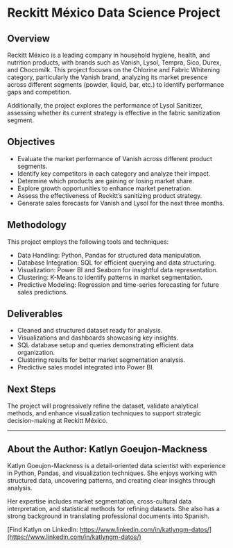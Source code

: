 # Reckitt México Data Science Project

## Overview
Reckitt México is a leading company in household hygiene, health, and nutrition products, with brands such as Vanish, Lysol, Tempra, Sico, Durex, and Chocomilk. This project focuses on the Chlorine and Fabric Whitening category, particularly the Vanish brand, analyzing its market presence across different segments (powder, liquid, bar, etc.) to identify performance gaps and competition.

Additionally, the project explores the performance of Lysol Sanitizer, assessing whether its current strategy is effective in the fabric sanitization segment.

## Objectives
- Evaluate the market performance of Vanish across different product segments.
- Identify key competitors in each category and analyze their impact.
- Determine which products are gaining or losing market share.
- Explore growth opportunities to enhance market penetration.
- Assess the effectiveness of Reckitt’s sanitizing product strategy.
- Generate sales forecasts for Vanish and Lysol for the next three months.

## Methodology
This project employs the following tools and techniques:
- Data Handling: Python, Pandas for structured data manipulation.
- Database Integration: SQL for efficient querying and data structuring.
- Visualization: Power BI and Seaborn for insightful data representation.
- Clustering: K-Means to identify patterns in market segmentation.
- Predictive Modeling: Regression and time-series forecasting for future sales predictions.

## Deliverables
- Cleaned and structured dataset ready for analysis.
- Visualizations and dashboards showcasing key insights.
- SQL database setup and queries demonstrating efficient data organization.
- Clustering results for better market segmentation analysis.
- Predictive sales model integrated into Power BI.

## Next Steps
The project will progressively refine the dataset, validate analytical methods, and enhance visualization techniques to support strategic decision-making at Reckitt México.

---

## About the Author: Katlyn Goeujon-Mackness

Katlyn Goeujon-Mackness is a detail-oriented data scientist with experience in Python, Pandas, and visualization techniques. She enjoys working with structured data, uncovering patterns, and creating clear insights through analysis. 

Her expertise includes market segmentation, cross-cultural data interpretation, and statistical methods for refining datasets. She also has a strong background in translating professional documents into Spanish.

[Find Katlyn on LinkedIn: https://www.linkedin.com/in/katlyngm-datos/](https://www.linkedin.com/in/katlyngm-datos/)
